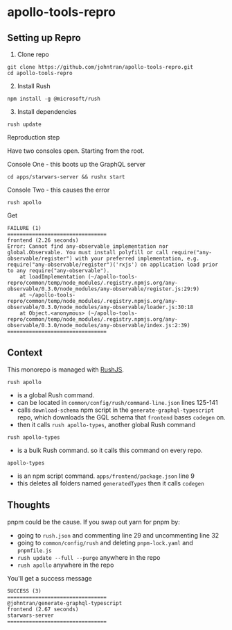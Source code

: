 # apollo-tools-repro

## Setting up Repro

1. Clone repo

```console
git clone https://github.com/johntran/apollo-tools-repro.git
cd apollo-tools-repro
```

2. Install Rush

```console
npm install -g @microsoft/rush
```

3. Install dependencies

```console
rush update
```

Reproduction step

Have two consoles open. Starting from the root.

Console One - this boots up the GraphQL server

```console
cd apps/starwars-server && rushx start
```

Console Two - this causes the error

```console
rush apollo
```

Get

```console
FAILURE (1)
================================
frontend (2.26 seconds)
Error: Cannot find any-observable implementation nor global.Observable. You must install polyfill or call require("any-observable/register") with your preferred implementation, e.g. require("any-observable/register")('rxjs') on application load prior to any require("any-observable").
    at loadImplementation (~/apollo-tools-repro/common/temp/node_modules/.registry.npmjs.org/any-observable/0.3.0/node_modules/any-observable/register.js:29:9)
    at ~/apollo-tools-repro/common/temp/node_modules/.registry.npmjs.org/any-observable/0.3.0/node_modules/any-observable/loader.js:30:18
    at Object.<anonymous> (~/apollo-tools-repro/common/temp/node_modules/.registry.npmjs.org/any-observable/0.3.0/node_modules/any-observable/index.js:2:39)
================================
```

## Context

This monorepo is managed with [RushJS](https://rushjs.io/).

`rush apollo`

- is a global Rush command.
- can be located in `common/config/rush/command-line.json` lines 125-141
- calls `download-schema` npm script in the `generate-graphql-typescript` repo, which downloads the GQL schema that `frontend` bases `codegen` on.
- then it calls `rush apollo-types`, another global Rush command

`rush apollo-types`

- is a bulk Rush command. so it calls this command on every repo.

`apollo-types`

- is an npm script command. `apps/frontend/package.json` line 9
- this deletes all folders named `generatedTypes` then it calls `codegen`

## Thoughts

pnpm could be the cause. If you swap out yarn for pnpm by:

- going to `rush.json` and commenting line 29 and uncommenting line 32
- going to `common/config/rush` and deleting `pnpm-lock.yaml` and `pnpmfile.js`
- `rush update --full --purge` anywhere in the repo
- `rush apollo` anywhere in the repo

You'll get a success message

```console
SUCCESS (3)
================================
@johntran/generate-graphql-typescript
frontend (2.67 seconds)
starwars-server
================================
```
